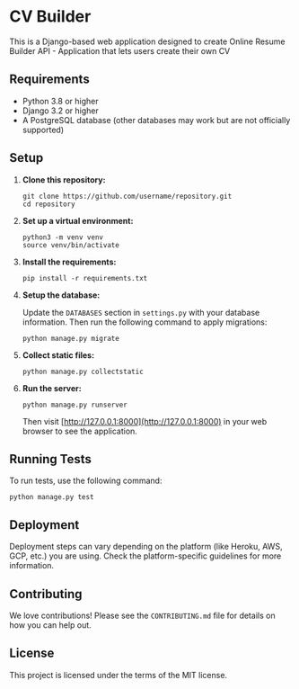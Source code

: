 # CV Builder

This is a Django-based web application designed to create Online Resume Builder API - Application that lets users create their own CV

## Requirements

- Python 3.8 or higher
- Django 3.2 or higher
- A PostgreSQL database (other databases may work but are not officially supported)

## Setup

1. **Clone this repository:**

    ```
    git clone https://github.com/username/repository.git
    cd repository
    ```

2. **Set up a virtual environment:**

    ```
    python3 -m venv venv
    source venv/bin/activate
    ```

3. **Install the requirements:**

    ```
    pip install -r requirements.txt
    ```

4. **Setup the database:**

    Update the `DATABASES` section in `settings.py` with your database information. Then run the following command to apply migrations:

    ```
    python manage.py migrate
    ```

5. **Collect static files:**

    ```
    python manage.py collectstatic
    ```

6. **Run the server:**

    ```
    python manage.py runserver
    ```

    Then visit [http://127.0.0.1:8000](http://127.0.0.1:8000) in your web browser to see the application.

## Running Tests

To run tests, use the following command:

```
python manage.py test
```

## Deployment

Deployment steps can vary depending on the platform (like Heroku, AWS, GCP, etc.) you are using. Check the platform-specific guidelines for more information.

## Contributing

We love contributions! Please see the `CONTRIBUTING.md` file for details on how you can help out.

## License

This project is licensed under the terms of the MIT license.
